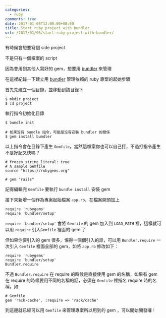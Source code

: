 ```yaml
---
categories:
  - ruby
comments: true
date: 2017-01-05T12:00:00+08:00
title: Start ruby project with bundler
url: /2017/01/05/start-ruby-project-with-bundler/
---
```


有時候會想要寫個 side project

不是只有一個檔案的 script

因為會用到其他人寫好的 gem，想要用 [bundler][bundler] 來管理

在這裡紀錄一下建立用 [bundler][bundler] 管理依賴的 ruby 專案的起始步驟

<!--more-->

首先先建立一個目錄，並移動到該目錄下

```
$ mkdir project
$ cd project
```

執行指令初始化目錄

```
$ bundle init

# 如果沒有 bundle 指令，可能是沒有安裝 bundler 的關係
$ gem install bundler 
```

以上指令會在目錄下產生 `Gemfile`，當然這檔案你也可以自己打，不過打指令產生不是好記又快嗎？

```
# frozen_string_literal: true
# A sample Gemfile
source "https://rubygems.org"

# gem "rails"
```

記得編輯完 `Gemfile` 要執行 `bundle install` 安裝 gem

接下來新增一個作為專案起始檔案 `app.rb`，在檔案開頭加上

```
require 'rubygems'
require 'bundler/setup'
```

`require 'bundler/setup'` 會將 `Gemfile` 的 gem 加入到 `LOAD_PATH` 裡，這樣就可以用 `require` 引入`Gemfile` 裡面的 gem 了

但如果你要引入的 gem 很多，懶得一個個引入的話，可以用 `Bundler.require` 一次引入 `Gemfile` 裡面全部的 gem，如將 `app.rb` 修改如下：

```
require 'rubygems'
require 'bundler/setup'
Bundler.require
```

不過 `Bundler.require` 在 require 的時候是直接使用 gem 的名稱，如果有 gem 在 require 的時候要用不同的名稱的話，必須在 `Gemfile` 裡指名 require 時的名稱，如

```
# Gemfile
gem 'rack-cache', :require => 'rack/cache'
```

到這邊就已經可以用 `Gemfile` 來管理專案所以用到的 gem ，可以開始開發囉！

[bundler]: http://bundler.io/